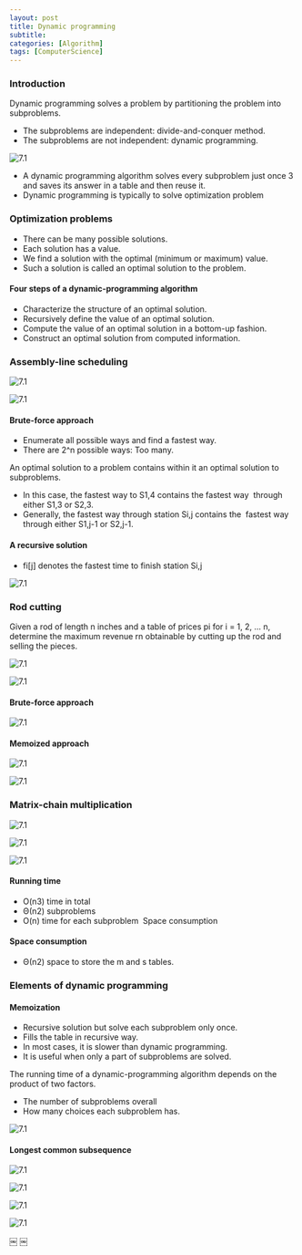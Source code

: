 ```yaml
---
layout: post
title: Dynamic programming
subtitle: 
categories: [Algorithm]
tags: [ComputerScience]
---
```


### Introduction
Dynamic programming solves a problem by partitioning the problem into subproblems. 

- The subproblems are independent: divide-and-conquer method. 
- The subproblems are not independent: dynamic programming. 

![7.1](/assets/images/algorithm/7.1.png)

- A dynamic programming algorithm solves every subproblem just once 3 and saves its answer in a table and then reuse it. 
- Dynamic programming is typically to solve optimization problem

### Optimization problems 
- There can be many possible solutions. 
- Each solution has a value. 
- We find a solution with the optimal (minimum or maximum) value. 
- Such a solution is called an optimal solution to the problem. 

#### Four steps of a dynamic-programming algorithm

- Characterize the structure of an optimal solution. 
- Recursively define the value of an optimal solution. 
- Compute the value of an optimal solution in a bottom-up fashion. 
- Construct an optimal solution from computed information.  

### Assembly-line scheduling 

![7.1](/assets/images/algorithm/7.2.png)

![7.1](/assets/images/algorithm/7.3.png)

#### Brute-force approach
- Enumerate all possible ways and find a fastest way. 
- There are 2^n possible ways: Too many.  

An optimal solution to a problem contains within it an optimal solution to subproblems. 
- In this case, the fastest way to S1,4 contains the fastest way  through either S1,3 or S2,3. 
- Generally, the fastest way through station Si,j contains the  fastest way through either S1,j-1 or S2,j-1.  

#### A recursive solution
- fi[j] denotes the fastest time to finish station Si,j 

![7.1](/assets/images/algorithm/7.4.png)


### Rod cutting 
Given a rod of length n inches and a table of prices pi for i = 1, 2, ... n, determine the maximum revenue rn obtainable by cutting up the rod and selling the pieces. 

![7.1](/assets/images/algorithm/7.5.png)

![7.1](/assets/images/algorithm/7.6.png)


#### Brute-force approach

![7.1](/assets/images/algorithm/7.7.png)

#### Memoized approach

![7.1](/assets/images/algorithm/7.8.png)

![7.1](/assets/images/algorithm/7.9.png)

### Matrix-chain multiplication

![7.1](/assets/images/algorithm/7.10.png)

![7.1](/assets/images/algorithm/7.11.png)

![7.1](/assets/images/algorithm/7.12.png)


#### Running time
- O(n3) time in total 
- Θ(n2) subproblems 
- O(n) time for each subproblem  Space consumption 

#### Space consumption
- Θ(n2) space to store the m and s tables. 


### Elements of dynamic programming

#### Memoization 
- Recursive solution but solve each subproblem only once. 
- Fills the table in recursive way. 
- In most cases, it is slower than dynamic programming. 
- It is useful when only a part of subproblems are solved.  

The running time of a dynamic-programming algorithm depends on the product of two factors. 
- The number of subproblems overall
- How many choices each subproblem has. 

![7.1](/assets/images/algorithm/7.13.png)


#### Longest common subsequence 

![7.1](/assets/images/algorithm/7.14.png)

![7.1](/assets/images/algorithm/7.15.png)

![7.1](/assets/images/algorithm/7.16.png)

![7.1](/assets/images/algorithm/7.17.png)


￼
￼





